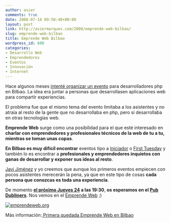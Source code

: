 ```yaml
---
author: asier
comments: true
date: 2008-07-16 09:50:40+00:00
layout: post
link: http://asiermarques.com/2008/emprende-web-bilbao/
slug: emprende-web-bilbao
title: Emprende Web Bilbao
wordpress_id: 600
categories:
- Desarrollo Web
- Emprendedores
- Eventos
- Innovación
- Internet
---
```


Hace algunos meses [intenté organizar un evento](http://asiermarques.com/2008/01/30/phpbilbaoorg/) para desarrolladores php en Bilbao. La idea era juntar a personas que desarrollasen aplicaciones web para compartir experiencias.

El problema fue que el mismo tema del evento limitaba a los asistentes y no atraía al resto de la gente que no desarrollaba en php, pero si desarrollaba en otras tecnologías web.

**Emprende Web** surge como una posibilidad para el que esté interesado en **charlar con emprendedores y profesionales técnicos de la web de tu a tu, mientras se toman unas copas**.

**En Bilbao es muy difícil encontrar** eventos tipo a [Iniciador](http://iniciador.com) o [First Tuesday](http://www.firsttuesday.es/) y también lo es encontrar a **profesionales y emprendedores inquietos con ganas de desarrollar y exponer sus ideas al resto**.

[Javi Jiménez](http://www.codeonrails.com/) y yo creemos que aunque los primeros eventos empiecen con pocos asistentes merecerán la pena, ya que en este tipo de cosas **cada persona que conozcas es toda una experiencia**.

De momento **[el próximo Jueves 24](http://emprendeweb.org/2008/07/16/primera-quedada-emprende-web-en-bilbao/) a las 19:30**, **os esperamos en el [Pub Dubliners](http://11870.com/pro/35554)**. Nos vemos en el [Emprende Web](http://emprendeweb.org/) ;)


[![emprendeweb.org](http://farm4.static.flickr.com/3102/2673213725_42b4a60f6b.jpg)](http://emprendeweb.org)



Más información:[ Primera quedada Emprende Web en Bilbao](http://emprendeweb.org/2008/07/16/primera-quedada-emprende-web-en-bilbao/)
